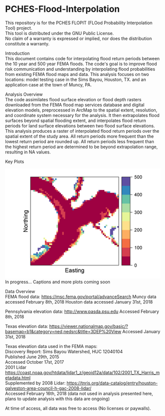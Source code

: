 # PCHES-Flood-Interpolation
This repository is for the PCHES FLOPIT (FLOod Probability Interpolation Tool) project.                                                 
This tool is distributed under the GNU Public License.                                                                                  
No claim of a warranty is expressed or implied, nor does the distribution constitute a warranty.                                        

Introduction                                                                                                                            
This document contains code for interpolating flood return periods between the 10 year and 500 year FEMA floods. 
The code's goal is to improve flood risk communication and understanding by interpolating flood probabilities from existing FEMA flood maps and data. This analysis focuses on two locations: model testing case in the Sims Bayou, Houston, TX. and an application case at the town of Muncy, PA.

Analysis Overview                                                                                                                     
The code assimilates flood surface elevation or flood depth rasters downloaded from the FEMA flood map services database and digital elevation models, preprocessed in ArcMap to the spatial extent, resolution, and coordinate system necessary for the analysis. It then extrapolates flood surfaces beyond spatial flooding extent, and interpolates flood return periods for land surface elevations between two flood surface elevations. This analysis produces a raster of interpolated flood return periods over the spatial extent of the study area. All return periods more frequent than the lowest return period are rounded up. All return periods less frequent than the highest return period are determined to be beyond extrapolation range, resulting in NA values.

Key Plots                                                                                                                             

![Alt text](/Figures/Muncy_figures/PCHES_Muncy_flood_interpolation_probmap.png)
In progress...
Captions and more plots coming soon

Data Overview                                                                                                                         
FEMA flood data: https://msc.fema.gov/portal/advanceSearch
Muncy data accessed February 8th, 2018
Houston data accessed January 31st, 2018

Pennsylvania elevation data: http://www.pasda.psu.edu
Accessed February 8th, 2018

Texas elevation data: https://viewer.nationalmap.gov/basic/?basemap=b1&category=ned,nedsrc&title=3DEP%20View
Accessed January 31st, 2018

Texas elevation data used in the FEMA maps:                                                                                           
Discovery Report: Sims Bayou Watershed, HUC 12040104                                                                                   
Published June 29th, 2015                                                                                                              
Accessed October 17st, 2017                                                                                                            
2001 Lidar https://coast.noaa.gov/htdata/lidar1_z/geoid12a/data/102/2001_TX_Harris_metadata.html                                         
Supplemented by 2008 Lidar: https://tnris.org/data-catalog/entry/houston-galveston-area-council-h-gac-2008-lidar/                       
Accessed February 16th, 2018 (data not used in analysis presented here, plans to update analysis with this data are ongoing)            

At time of access, all data was free to access (No licenses or paywalls).
